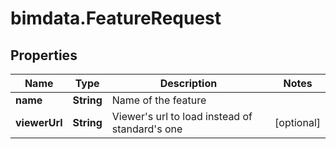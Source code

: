 # bimdata.FeatureRequest

## Properties

Name | Type | Description | Notes
------------ | ------------- | ------------- | -------------
**name** | **String** | Name of the feature | 
**viewerUrl** | **String** | Viewer&#39;s url to load instead of standard&#39;s one | [optional] 


